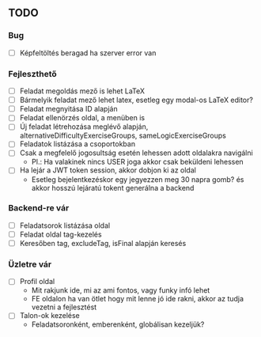 ## TODO

### Bug

- [ ] Képfeltöltés beragad ha szerver error van

### Fejleszthető

- [ ] Feladat megoldás mező is lehet LaTeX
- [ ] Bármelyik feladat mező lehet latex, esetleg egy modal-os LaTeX editor?
- [ ] Feladat megnyitása ID alapján
- [ ] Feladat ellenörzés oldal, a menüben is
- [ ] Új feladat létrehozása meglévő alapján, alternativeDifficultyExerciseGroups, sameLogicExerciseGroups
- [ ] Feladatok listázása a csoportokban
- [ ] Csak a megfelelő jogosultság esetén lehessen adott oldalakra navigálni
  - Pl.: Ha valakinek nincs USER joga akkor csak beküldeni lehessen
- [ ] Ha lejár a JWT token session, akkor dobjon ki az oldal
  - Esetleg bejelentkezéskor egy jegyezzen meg 30 napra gomb? és akkor hosszú lejáratú tokent generálna a backend

### Backend-re vár

- [ ] Feladatsorok listázása oldal
- [ ] Feladat oldal tag-kezelés
- [ ] Keresőben tag, excludeTag, isFinal alapján keresés

### Üzletre vár

- [ ] Profil oldal
    - Mit rakjunk ide, mi az ami fontos, vagy funky infó lehet
    - FE oldalon ha van ötlet hogy mit lenne jó ide rakni, akkor az tudja vezetni a fejlesztést
- [ ] Talon-ok kezelése
    - Feladatsoronként, emberenként, globálisan kezeljük?